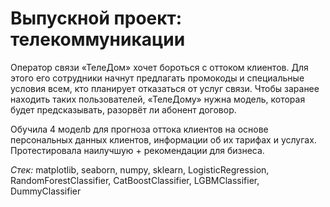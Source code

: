 # Выпускной проект: телекоммуникации

Оператор связи «ТелеДом» хочет бороться с оттоком клиентов. Для этого его сотрудники начнут предлагать промокоды и специальные условия всем, кто планирует отказаться от услуг связи. Чтобы заранее находить таких пользователей, «ТелеДому» нужна модель, которая будет предсказывать, разорвёт ли абонент договор. 

Обучила 4 моделb для прогноза оттока клиентов на основе персональных данных клиентов, информации об их тарифах и услугах. Протестировала наилучшую + рекомендации для бизнеса.

*Стек:* matplotlib, seaborn, numpy, sklearn, LogisticRegression, RandomForestClassifier, CatBoostClassifier, LGBMClassifier, DummyClassifier

